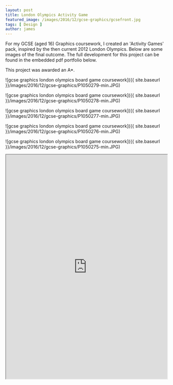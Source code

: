 ```yaml
---
layout: post
title: London Olympics Activity Game
featured_image: /images/2016/12/gcse-graphics/gcsefront.jpg
tags: [ Design ]
author: james
---
```


For my GCSE (aged 16) Graphics coursework, I created an 'Activity Games' pack, inspired by the then current 2012 London Olympics. Below are some images of the final outcome. The full development for this project can be found in the embedded pdf portfolio below.

This project was awarded an A*.

![gcse graphics london olympics board game coursework]({{ site.baseurl }}/images/2016/12/gcse-graphics/P1050279-min.JPG)

![gcse graphics london olympics board game coursework]({{ site.baseurl }}/images/2016/12/gcse-graphics/P1050278-min.JPG)

![gcse graphics london olympics board game coursework]({{ site.baseurl }}/images/2016/12/gcse-graphics/P1050277-min.JPG)

![gcse graphics london olympics board game coursework]({{ site.baseurl }}/images/2016/12/gcse-graphics/P1050276-min.JPG)

![gcse graphics london olympics board game coursework]({{ site.baseurl }}/images/2016/12/gcse-graphics/P1050275-min.JPG)

<iframe src="https://drive.google.com/file/d/17d4FsC6cPXRPQWonZs7Nn4_uBs0PTqUp/preview" width="100%" height="700"></iframe>

